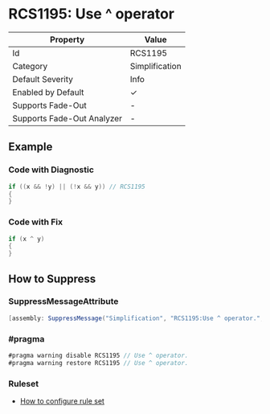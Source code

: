 # RCS1195: Use ^ operator

| Property                    | Value          |
| --------------------------- | -------------- |
| Id                          | RCS1195        |
| Category                    | Simplification |
| Default Severity            | Info           |
| Enabled by Default          | &#x2713;       |
| Supports Fade\-Out          | \-             |
| Supports Fade\-Out Analyzer | \-             |

## Example

### Code with Diagnostic

```csharp
if ((x && !y) || (!x && y)) // RCS1195
{
}
```

### Code with Fix

```csharp
if (x ^ y)
{
}
```

## How to Suppress

### SuppressMessageAttribute

```csharp
[assembly: SuppressMessage("Simplification", "RCS1195:Use ^ operator.", Justification = "<Pending>")]
```

### \#pragma

```csharp
#pragma warning disable RCS1195 // Use ^ operator.
#pragma warning restore RCS1195 // Use ^ operator.
```

### Ruleset

* [How to configure rule set](../HowToConfigureAnalyzers.md)
